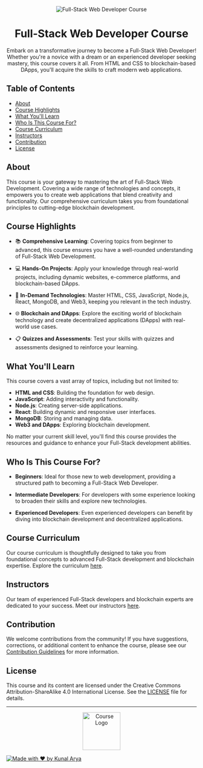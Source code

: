 <!-- Add your project banner here -->
<p align="center">
  <img src="https://img.freepik.com/free-vector/development-typographic-header-presenting-content-web-pages-website-layout-composition-color-development-idea-computer-technology-flat-vector-illustration_613284-2493.jpg?w=1800&t=st=1696613466~exp=1696614066~hmac=3070bf1773f370301bd723b0e2baa1b2eedf7cc085b6c417ee8dffa6b5d0fa2f" alt="Full-Stack Web Developer Course">
</p>

<!-- Project Title -->
<h1 align="center">Full-Stack Web Developer Course</h1>

<!-- Project Description -->
<p align="center">
  Embark on a transformative journey to become a Full-Stack Web Developer! Whether you're a novice with a dream or an experienced developer seeking mastery, this course covers it all. From HTML and CSS to blockchain-based DApps, you'll acquire the skills to craft modern web applications.
</p>

<!-- Table of Contents -->
<h2>Table of Contents</h2>

- [About](#about)
- [Course Highlights](#course-highlights)
- [What You'll Learn](#what-youll-learn)
- [Who Is This Course For?](#who-is-this-course-for)
- [Course Curriculum](#course-curriculum)
- [Instructors](#instructors)
- [Contribution](#contribution)
- [License](#license)

<!-- About Section -->
## About

This course is your gateway to mastering the art of Full-Stack Web Development. Covering a wide range of technologies and concepts, it empowers you to create web applications that blend creativity and functionality. Our comprehensive curriculum takes you from foundational principles to cutting-edge blockchain development.

<!-- Course Highlights Section -->
## Course Highlights

- 📚 **Comprehensive Learning**: Covering topics from beginner to advanced, this course ensures you have a well-rounded understanding of Full-Stack Web Development.

- 💻 **Hands-On Projects**: Apply your knowledge through real-world projects, including dynamic websites, e-commerce platforms, and blockchain-based DApps.

- 🌟 **In-Demand Technologies**: Master HTML, CSS, JavaScript, Node.js, React, MongoDB, and Web3, keeping you relevant in the tech industry.

- 🌐 **Blockchain and DApps**: Explore the exciting world of blockchain technology and create decentralized applications (DApps) with real-world use cases.

- 📋 **Quizzes and Assessments**: Test your skills with quizzes and assessments designed to reinforce your learning.

<!-- What You'll Learn Section -->
## What You'll Learn

This course covers a vast array of topics, including but not limited to:

- **HTML and CSS**: Building the foundation for web design.
- **JavaScript**: Adding interactivity and functionality.
- **Node.js**: Creating server-side applications.
- **React**: Building dynamic and responsive user interfaces.
- **MongoDB**: Storing and managing data.
- **Web3 and DApps**: Exploring blockchain development.

No matter your current skill level, you'll find this course provides the resources and guidance to enhance your Full-Stack development abilities.

<!-- Who Is This Course For? Section -->
## Who Is This Course For?

- **Beginners**: Ideal for those new to web development, providing a structured path to becoming a Full-Stack Web Developer.

- **Intermediate Developers**: For developers with some experience looking to broaden their skills and explore new technologies.

- **Experienced Developers**: Even experienced developers can benefit by diving into blockchain development and decentralized applications.

<!-- Course Curriculum Section -->
## Course Curriculum

Our course curriculum is thoughtfully designed to take you from foundational concepts to advanced Full-Stack development and blockchain expertise. Explore the curriculum [here](curriculum.md).

<!-- Instructors Section -->
## Instructors

Our team of experienced Full-Stack developers and blockchain experts are dedicated to your success. Meet our instructors [here](instructors.md).

<!-- Contribution Section -->
## Contribution

We welcome contributions from the community! If you have suggestions, corrections, or additional content to enhance the course, please see our [Contribution Guidelines](CONTRIBUTING.md) for more information.

<!-- License Section -->
## License

This course and its content are licensed under the Creative Commons Attribution-ShareAlike 4.0 International License. See the [LICENSE](LICENSE) file for details.

---

<p align="center">
  <img src="your-logo-image-url" alt="Course Logo" width="100">
</p>

[![Made with ❤️ by Kunal Arya](https://img.shields.io/badge/Made%20with%20%E2%9D%A4%EF%B8%8F%20by-Kunal%20Arya-blue)](https://github.com/kunalarya873)
